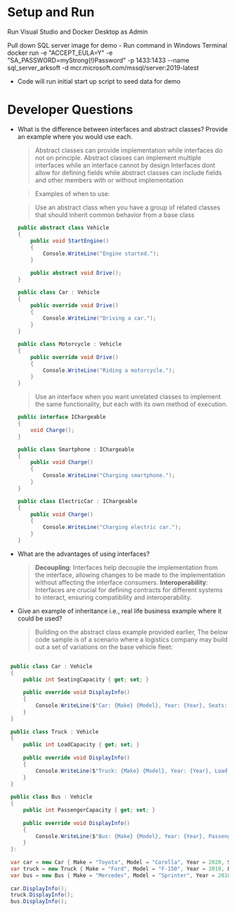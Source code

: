 # Setup and Run
Run Visual Studio and Docker Desktop as Admin

Pull down SQL server image for demo - Run command in Windows Terminal
 docker run -e "ACCEPT_EULA=Y" -e "SA_PASSWORD=myStrong(!)Password" -p 1433:1433 --name sql_server_arksoft -d mcr.microsoft.com/mssql/server:2019-latest



- Code will run initial start up script to seed data for demo

# Developer Questions

- What is the difference between interfaces and abstract classes? Provide an example where you would use each.

  > Abstract classes can provide implementation while interfaces do not on principle.
  > Abstract classes can implement multiple interfaces while an interface cannot by design
  > Interfaces dont allow for defining fields while abstract classes can include fields and other members with or without implementation
 
 
  > Examples of when to use:
  
  > Use an abstract class when you have a group of related classes that should inherit common behavior from a base class
  
  ```csharp
  public abstract class Vehicle
  {
      public void StartEngine()
      {
          Console.WriteLine("Engine started.");
      }
  
      public abstract void Drive();
  }
  
  public class Car : Vehicle
  {
      public override void Drive()
      {
          Console.WriteLine("Driving a car.");
      }
  }
  
  public class Motorcycle : Vehicle
  {
      public override void Drive()
      {
          Console.WriteLine("Riding a motorcycle.");
      }
  }
  ```
  
  > Use an interface when you want unrelated classes to implement the same functionality, but each with its own method of execution.
  
  ```csharp
  public interface IChargeable
  {
      void Charge();
  }
  
  public class Smartphone : IChargeable
  {
      public void Charge()
      {
          Console.WriteLine("Charging smartphone.");
      }
  }
  
  public class ElectricCar : IChargeable
  {
      public void Charge()
      {
          Console.WriteLine("Charging electric car.");
      }
  }
  ```

- What are the advantages of using interfaces?

  > **Decoupling**: Interfaces help decouple the implementation from the interface, allowing changes to be made to the implementation without affecting the interface consumers.
  > **Interoperability**: Interfaces are crucial for defining contracts for different systems to interact, ensuring compatibility and interoperability.

- Give an example of inheritance i.e., real life business example where it could be used?

  > Building on the abstract class example provided earlier, The below code sample is of a scenario where a logistics company may build out a set of variations on the base vehicle fleet:
 ```csharp
  
  public class Car : Vehicle
  {
      public int SeatingCapacity { get; set; }
  
      public override void DisplayInfo()
      {
          Console.WriteLine($"Car: {Make} {Model}, Year: {Year}, Seats: {SeatingCapacity}");
      }
  }
  
  public class Truck : Vehicle
  {
      public int LoadCapacity { get; set; }
  
      public override void DisplayInfo()
      {
          Console.WriteLine($"Truck: {Make} {Model}, Year: {Year}, Load Capacity: {LoadCapacity}kg");
      }
  }
  
  public class Bus : Vehicle
  {
      public int PassengerCapacity { get; set; }
  
      public override void DisplayInfo()
      {
          Console.WriteLine($"Bus: {Make} {Model}, Year: {Year}, Passengers: {PassengerCapacity}");
      }
  }:
  
  var car = new Car { Make = "Toyota", Model = "Corolla", Year = 2020, SeatingCapacity = 5 };
  var truck = new Truck { Make = "Ford", Model = "F-150", Year = 2019, LoadCapacity = 1000 };
  var bus = new Bus { Make = "Mercedes", Model = "Sprinter", Year = 2018, PassengerCapacity = 15 };
  
  car.DisplayInfo();
  truck.DisplayInfo();
  bus.DisplayInfo();
  ```
